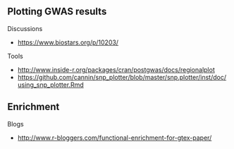 
## Plotting GWAS results

Discussions

* https://www.biostars.org/p/10203/

Tools

* http://www.inside-r.org/packages/cran/postgwas/docs/regionalplot
* https://github.com/cannin/snp_plotter/blob/master/snp.plotter/inst/doc/using_snp_plotter.Rmd

## Enrichment

Blogs

* http://www.r-bloggers.com/functional-enrichment-for-gtex-paper/
